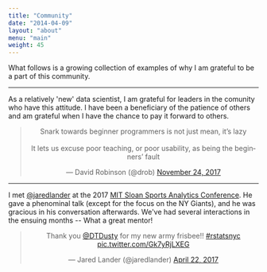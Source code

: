 ```yaml
---
title: "Community"
date: "2014-04-09"
layout: "about"
menu: "main"
weight: 45
---
```


What follows is a growing collection of examples of why I am grateful to be a part of this community.

---

As a relatively 'new' data scientist, I am grateful for leaders in the comunity who have this attitude.  I have been a beneficiary of the patience of others and am grateful when I have the chance to pay it forward to others.  

<center>
<blockquote class="twitter-tweet" data-lang="en"><p lang="en" dir="ltr">Snark towards beginner programmers is not just mean, it’s lazy<br><br>It lets us excuse poor teaching, or poor usability, as being the beginners’ fault</p>&mdash; David Robinson (@drob) <a href="https://twitter.com/drob/status/934170677875216384?ref_src=twsrc%5Etfw">November 24, 2017</a></blockquote>
<script async src="https://platform.twitter.com/widgets.js" charset="utf-8"></script>
</center>

---

I met [@jaredlander](https://twitter.com/jaredlander) at the 2017 [MIT Sloan Sports Analytics Conference](http://www.sloansportsconference.com/people/jared-lander/).  He gave a phenominal talk (except for the focus on the NY Giants), and he was gracious in his conversation afterwards.  We've had several interactions in the ensuing months -- What a great mentor!

<center>
<blockquote class="twitter-tweet" data-lang="en"><p lang="en" dir="ltr">Thank you <a href="https://twitter.com/DTDusty?ref_src=twsrc%5Etfw">@DTDusty</a> for my new army frisbee!! <a href="https://twitter.com/hashtag/rstatsnyc?src=hash&amp;ref_src=twsrc%5Etfw">#rstatsnyc</a> <a href="https://t.co/Gk7yRjLXEG">pic.twitter.com/Gk7yRjLXEG</a></p>&mdash; Jared Lander (@jaredlander) <a href="https://twitter.com/jaredlander/status/855861546571968513?ref_src=twsrc%5Etfw">April 22, 2017</a></blockquote>
<script async src="https://platform.twitter.com/widgets.js" charset="utf-8"></script>
</center>